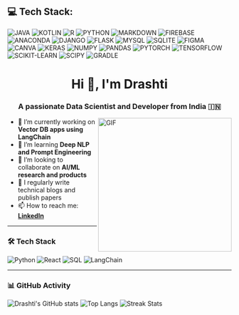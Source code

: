 


## 💻 Tech Stack:

![JAVA](https://img.shields.io/badge/JAVA-ED8B00?style=for-the-badge&logo=java&logoColor=white)
![KOTLIN](https://img.shields.io/badge/KOTLIN-0095D5?style=for-the-badge&logo=Kotlin&logoColor=white)
![R](https://img.shields.io/badge/R-276DC3?style=for-the-badge&logo=r&logoColor=white)
![PYTHON](https://img.shields.io/badge/PYTHON-3776AB?style=for-the-badge&logo=python&logoColor=white)
![MARKDOWN](https://img.shields.io/badge/MARKDOWN-000000?style=for-the-badge&logo=markdown&logoColor=white)
![FIREBASE](https://img.shields.io/badge/FIREBASE-FFCA28?style=for-the-badge&logo=firebase&logoColor=black)
![ANACONDA](https://img.shields.io/badge/ANACONDA-44A833?style=for-the-badge&logo=anaconda&logoColor=white)
![DJANGO](https://img.shields.io/badge/DJANGO-092E20?style=for-the-badge&logo=django&logoColor=white)
![FLASK](https://img.shields.io/badge/FLASK-000000?style=for-the-badge&logo=flask&logoColor=white)
![MYSQL](https://img.shields.io/badge/MYSQL-4479A1?style=for-the-badge&logo=mysql&logoColor=white)
![SQLITE](https://img.shields.io/badge/SQLITE-003B57?style=for-the-badge&logo=sqlite&logoColor=white)
![FIGMA](https://img.shields.io/badge/FIGMA-F24E1E?style=for-the-badge&logo=figma&logoColor=white)
![CANVA](https://img.shields.io/badge/CANVA-00C4CC?style=for-the-badge&logo=canva&logoColor=white)
![KERAS](https://img.shields.io/badge/KERAS-D00000?style=for-the-badge&logo=keras&logoColor=white)
![NUMPY](https://img.shields.io/badge/NUMPY-013243?style=for-the-badge&logo=numpy&logoColor=white)
![PANDAS](https://img.shields.io/badge/PANDAS-150458?style=for-the-badge&logo=pandas&logoColor=white)
![PYTORCH](https://img.shields.io/badge/PYTORCH-EE4C2C?style=for-the-badge&logo=pytorch&logoColor=white)
![TENSORFLOW](https://img.shields.io/badge/TENSORFLOW-FF6F00?style=for-the-badge&logo=tensorflow&logoColor=white)
![SCIKIT-LEARN](https://img.shields.io/badge/SCIKIT--LEARN-F7931E?style=for-the-badge&logo=scikit-learn&logoColor=white)
![SCIPY](https://img.shields.io/badge/SCIPY-8CAAE6?style=for-the-badge&logo=scipy&logoColor=white)
![GRADLE](https://img.shields.io/badge/GRADLE-02303A?style=for-the-badge&logo=gradle&logoColor=white)




<h1 align="center">Hi 👋, I'm Drashti</h1>
<h3 align="center">A passionate Data Scientist and Developer from India 🇮🇳</h3>

<img align="right" alt="GIF" src="https://raw.githubusercontent.com/rajput2107/rajput2107/master/Assets/Developer.gif" width="300"/>

- 🔭 I’m currently working on **Vector DB apps using LangChain**
- 🌱 I’m learning **Deep NLP and Prompt Engineering**
- 👯 I’m looking to collaborate on **AI/ML research and products**
- 📝 I regularly write technical blogs and publish papers
- 📫 How to reach me: **[LinkedIn](https://linkedin.com/in/drashtibhavsar9)**

---

### 🛠 Tech Stack
![Python](https://img.shields.io/badge/-Python-333333?style=flat&logo=python)
![React](https://img.shields.io/badge/-React-333333?style=flat&logo=react)
![SQL](https://img.shields.io/badge/-SQL-333333?style=flat&logo=mysql)
![LangChain](https://img.shields.io/badge/-LangChain-333333?style=flat&logo=data:image/png;base64,iVBOR...)

---

### 📊 GitHub Activity



![Drashti's GitHub stats](https://github-readme-stats.vercel.app/api?username=Drashti0913&show_icons=true&theme=dark&hide_title=true)
![Top Langs](https://github-readme-stats.vercel.app/api/top-langs/?username=Drashti0913&layout=compact&theme=dark)
![Streak Stats](https://github-readme-streak-stats.herokuapp.com?user=Drashti0913&theme=dark&date_format=M%20j%5B%2C%20Y%5D)

